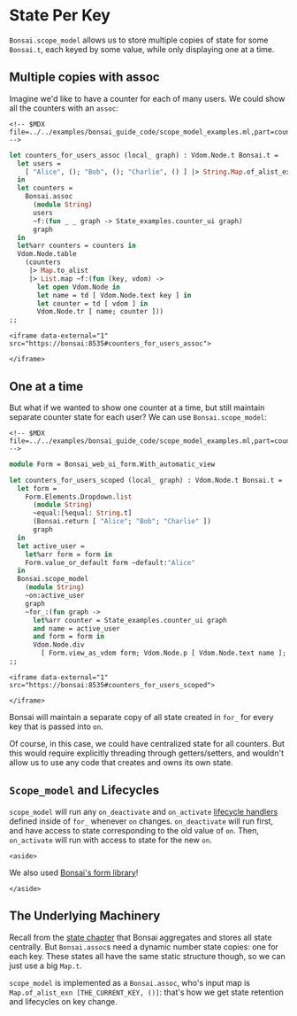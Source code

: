 # State Per Key

`Bonsai.scope_model` allows us to store multiple copies of state for
some `Bonsai.t`, each keyed by some value, while only displaying one at
a time.

## Multiple copies with assoc

Imagine we'd like to have a counter for each of many users. We could
show all the counters with an `assoc`:

```{=html}
<!-- $MDX file=../../examples/bonsai_guide_code/scope_model_examples.ml,part=counters_for_users_assoc -->
```
``` ocaml
let counters_for_users_assoc (local_ graph) : Vdom.Node.t Bonsai.t =
  let users =
    [ "Alice", (); "Bob", (); "Charlie", () ] |> String.Map.of_alist_exn |> Bonsai.return
  in
  let counters =
    Bonsai.assoc
      (module String)
      users
      ~f:(fun _ _ graph -> State_examples.counter_ui graph)
      graph
  in
  let%arr counters = counters in
  Vdom.Node.table
    (counters
     |> Map.to_alist
     |> List.map ~f:(fun (key, vdom) ->
       let open Vdom.Node in
       let name = td [ Vdom.Node.text key ] in
       let counter = td [ vdom ] in
       Vdom.Node.tr [ name; counter ]))
;;
```

```{=html}
<iframe data-external="1" src="https://bonsai:8535#counters_for_users_assoc">
```
```{=html}
</iframe>
```
## One at a time

But what if we wanted to show one counter at a time, but still maintain
separate counter state for each user? We can use `Bonsai.scope_model`:

```{=html}
<!-- $MDX file=../../examples/bonsai_guide_code/scope_model_examples.ml,part=counters_for_users_scoped -->
```
``` ocaml
module Form = Bonsai_web_ui_form.With_automatic_view

let counters_for_users_scoped (local_ graph) : Vdom.Node.t Bonsai.t =
  let form =
    Form.Elements.Dropdown.list
      (module String)
      ~equal:[%equal: String.t]
      (Bonsai.return [ "Alice"; "Bob"; "Charlie" ])
      graph
  in
  let active_user =
    let%arr form = form in
    Form.value_or_default form ~default:"Alice"
  in
  Bonsai.scope_model
    (module String)
    ~on:active_user
    graph
    ~for_:(fun graph ->
      let%arr counter = State_examples.counter_ui graph
      and name = active_user
      and form = form in
      Vdom.Node.div
        [ Form.view_as_vdom form; Vdom.Node.p [ Vdom.Node.text name ]; counter ])
;;
```

```{=html}
<iframe data-external="1" src="https://bonsai:8535#counters_for_users_scoped">
```
```{=html}
</iframe>
```
Bonsai will maintain a separate copy of all state created in `for_` for
every key that is passed into `on`.

Of course, in this case, we could have centralized state for all
counters. But this would require explicitly threading through
getters/setters, and wouldn't allow us to use any code that creates and
owns its own state.

## `Scope_model` and Lifecycles

`scope_model` will run any `on_deactivate` and `on_activate` [lifecycle
handlers](./lifecycles.mdx) defined inside of `for_` whenever `on`
changes. `on_deactivate` will run first, and have access to state
corresponding to the old value of `on`. Then, `on_activate` will run
with access to state for the new `on`.

```{=html}
<aside>
```
We also used [Bonsai's form library](./forms.mdx)!
```{=html}
</aside>
```
## The Underlying Machinery

Recall from the [state chapter](../guide/04-state.mdx) that Bonsai
aggregates and stores all state centrally. But `Bonsai.assoc`s need a
dynamic number state copies: one for each key. These states all have the
same static structure though, so we can just use a big `Map.t`.

`scope_model` is implemented as a `Bonsai.assoc`, who's input map is
`Map.of_alist_exn [THE_CURRENT_KEY, ()]`: that's how we get state
retention and lifecycles on key change.
